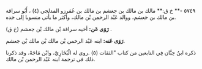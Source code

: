 ٥٧٤٩ -** خ ق:** مالك بن مالك بن جعشم بن مالك بن عُمَرزو المدلجي (٤) ، أَبُو سراقة بن مالك بن جعشم، ووالد عَبْد الرحمن بْن مالك، وأكثر ما يأتي منسوبا إلى جده.

**رَوَى عَن:** أخيه سراقة بْن مالك بْن جعشم (خ ق) .

**رَوَى عَنه:** ابنه عَبْد الرحمن بْن مالك بْن مالك بْن جعشم.

ذكره ابنُ حِبَّان فِي التابعين من كتاب "الثقات (٥) .روى له الْبُخَارِيّ، وابْن مَاجَهْ، وقد ذكرنا ذلك في ترجمة ابنه عَبْد الرحمن بْن مالك.
